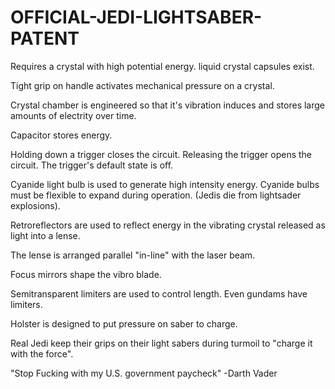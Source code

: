 # OFFICIAL-JEDI-LIGHTSABER-PATENT

Requires a crystal with high potential energy. liquid crystal capsules exist.

Tight grip on handle activates mechanical pressure on a crystal.

Crystal chamber is engineered so that it's vibration induces and stores large amounts of electrity over time.

Capacitor stores energy.

Holding down a trigger closes the circuit. Releasing the trigger opens the circuit. The trigger's default state is off.

Cyanide light bulb is used to generate high intensity energy. Cyanide bulbs must be flexible to expand during operation. (Jedis die from lightsader explosions).

Retroreflectors are used to reflect energy in the vibrating crystal released as light into a lense.

The lense is arranged parallel "in-line" with the laser beam.

Focus mirrors shape the vibro blade.

Semitransparent limiters are used to control length. Even gundams have limiters.

Holster is designed to put pressure on saber to charge.

Real Jedi keep their grips on their light sabers during turmoil to "charge it with the force".

"Stop Fucking with my U.S. government paycheck" -Darth Vader

